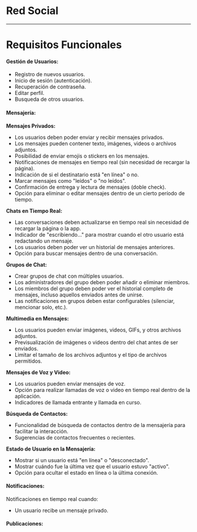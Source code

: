 
# Red Social

---
# Requisitos Funcionales

#### Gestión de Usuarios:
- Registro de nuevos usuarios.
- Inicio de sesión (autenticación).
- Recuperación de contraseña.
- Editar perfil.
- Busqueda de otros usuarios.
#### Mensajería:

**Mensajes Privados:**
- Los usuarios deben poder enviar y recibir mensajes privados.
- Los mensajes pueden contener texto, imágenes, videos o archivos adjuntos.
- Posibilidad de enviar emojis o stickers en los mensajes.
- Notificaciones de mensajes en tiempo real (sin necesidad de recargar la página).
- Indicación de si el destinatario está "en línea" o no.
- Marcar mensajes como "leídos" o "no leídos".
- Confirmación de entrega y lectura de mensajes (doble check).
- Opción para eliminar o editar mensajes dentro de un cierto período de tiempo.

**Chats en Tiempo Real:**
- Las conversaciones deben actualizarse en tiempo real sin necesidad de recargar la página o la app.
- Indicador de "escribiendo..." para mostrar cuando el otro usuario está redactando un mensaje.
- Los usuarios deben poder ver un historial de mensajes anteriores.
- Opción para buscar mensajes dentro de una conversación.

**Grupos de Chat:**
- Crear grupos de chat con múltiples usuarios.
- Los administradores del grupo deben poder añadir o eliminar miembros.
- Los miembros del grupo deben poder ver el historial completo de mensajes, incluso aquellos enviados antes de unirse.
- Las notificaciones en grupos deben estar configurables (silenciar, mencionar solo, etc.).

**Multimedia en Mensajes:**
- Los usuarios pueden enviar imágenes, videos, GIFs, y otros archivos adjuntos.
- Previsualización de imágenes o videos dentro del chat antes de ser enviados.
- Limitar el tamaño de los archivos adjuntos y el tipo de archivos permitidos.

**Mensajes de Voz y Video:**
- Los usuarios pueden enviar mensajes de voz.
- Opción para realizar llamadas de voz o video en tiempo real dentro de la aplicación.
- Indicadores de llamada entrante y llamada en curso.

**Búsqueda de Contactos:**
- Funcionalidad de búsqueda de contactos dentro de la mensajería para facilitar la interacción.
- Sugerencias de contactos frecuentes o recientes.

**Estado de Usuario en la Mensajería:**
- Mostrar si un usuario está "en línea" o "desconectado".
- Mostrar cuándo fue la última vez que el usuario estuvo "activo".
- Opción para ocultar el estado en línea o la última conexión.



#### Notificaciones:
Notificaciones en tiempo real cuando:
- Un usuario recibe un mensaje privado.

#### Publicaciones: